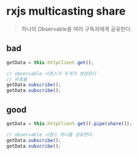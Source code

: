 # rxjs multicasting share

> 하나의 Observable을 여러 구독자에게 공유한다.

## bad

```js
getData = this.httpClient.get();

// observable 시퀀스가 두개가 생성된다
// 비효율
getData.subscribe();
getData.subscribe();
```

## good

```js
getData = this.httpClient.get().pipe(share());

// observable 시퀀스 하나를 공유한다.
getData.subscribe();
getData.subscribe();
```
